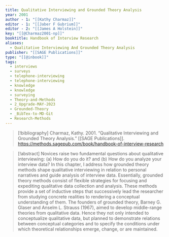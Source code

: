 ```yaml
---
title: Qualitative Interviewing and Grounded Theory Analysis
year: 2001
author - 1: "[[Kathy Charmaz]]"
editor - 1: "[[Jaber F Gubrium]]"
editor - 2: "[[James A Holstein]]"
key: "[[@Charmaz2001-np]]"
booktitle: Handbook of Interview Research
aliases:
  - Qualitative Interviewing And Grounded Theory Analysis
publisher: "[[SAGE Publications]]"
type: "[[@inbook]]"
tags:
  - interviews
  - surveys
  - telephone-interviewing
  - telephone-interviewing
  - knowledge
  - knowledge
  - surveying
  - Theory-and-Methods
  - 2_Upgrade-MAY-2023
  - Grounded-Theory
  - _BibTex-to-MD-Git
  - Research-Methods
---
```


> [!bibliography]
> Charmaz, Kathy. 2001. “Qualitative Interviewing and Grounded Theory Analysis.” [[SAGE Publications]]. https://methods.sagepub.com/book/handbook-of-interview-research

> [!abstract]
> Novices raise two fundamental questions about qualitative interviewing: (a) How do you do it? and (b) How do you analyze your interview data? In this chapter, I address how grounded theory methods shape qualitative interviewing in relation to personal narratives and guide analysis of interview data. Essentially, grounded theory methods consist of flexible strategies for focusing and expediting qualitative data collection and analysis. These methods provide a set of inductive steps that successively lead the researcher from studying concrete realities to rendering a conceptual understanding of them. The founders of grounded theory, Barney G. Glaser and Anselm L. Strauss (1967), aimed to develop middle-range theories from qualitative data. Hence they not only intended to conceptualize qualitative data, but planned to demonstrate relations between conceptual categories and to specify the conditions under which theoretical relationships emerge, change, or are maintained.